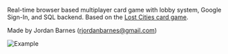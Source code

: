 Real-time browser based multiplayer card game with lobby system, Google Sign-In, and SQL backend. Based on the [Lost Cities card game](https://en.wikipedia.org/wiki/Lost_Cities).

Made by Jordan Barnes (rjordanbarnes@gmail.com)

![Example](https://i.imgur.com/u7xU0Mz.jpg)
